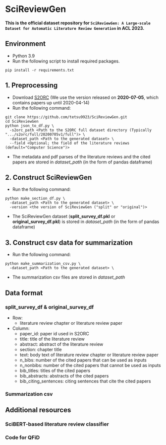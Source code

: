 # SciReviewGen
**This is the official dataset repository for `SciReviewGen: A Large-scale Dataset for Automatic Literature Review Generation` in ACL 2023.**

## Environment

- Python 3.9
- Run the following script to install required packages.
```
pip install -r requirements.txt
```

## 1. Preprocessing
- Download [S2ORC](https://github.com/allenai/s2orc) (We use the version released on **2020-07-05**, which contains papers up until 2020-04-14)
- Run the following command:
```
git clone https://github.com/tetsu9923/SciReviewGen.git
cd SciReviewGen
python json_to_df.py \
  -s2orc_path <Path to the S2ORC full dataset directory (Typically ".../s2orc/full/20200705v1/full")> \
  -dataset_path <Path to the generated dataset> \
  --field <Optional; the field of the literature reviews (default="Computer Science")>
```
- The metadata and pdf parses of the literature reviews and the cited papers are stored in *dataset_path* (in the form of pandas dataframe)

## 2. Construct SciReviewGen
- Run the following command:
```
python make_section_df.py \
  -dataset_path <Path to the generated dataset> \
  -version <the version of SciReviewGen ("split" or "original")>
```
- The SciReviewGen dataset (**split_survey_df.pkl** or **original_survey_df.pkl**) is stored in *dataset_path* (in the form of pandas dataframe)

## 3. Construct csv data for summarization
- Run the following command:
```
python make_summarization_csv.py \
  -dataset_path <Path to the generated dataset> \
```
- The summarization csv files are stored in *dataset_path*


## Data format
### split_survey_df & original_survey_df
- Row: 
  - literature review chapter or literature review paper
- Column:
  - paper_id: paper id used in S2ORC
  - title: title of the literature review
  - abstract: abstract of the literature review
  - section: chapter title
  - text: body text of literature review chapter or literature review paper
  - n_bibs: number of the cited papers that can be used as inputs
  - n_nonbibs: number of the cited papers that cannot be used as inputs
  - bib_titles: titles of the cited papers
  - bib_abstracts: abstracts of the cited papers
  - bib_citing_sentences: citing sentences that cite the cited papers

### Summarization csv

## Additional resources
### SciBERT-based literature review classifier
### Code for QFiD
